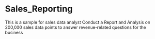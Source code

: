 # Sales_Reporting
This is a sample for sales data analyst
Conduct a Report and Analysis on 200,000 sales data points to answer revenue-related questions for the business
